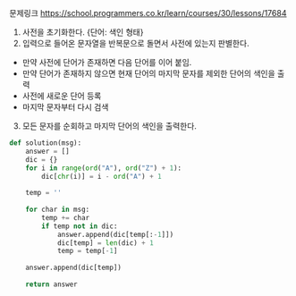 문제링크 https://school.programmers.co.kr/learn/courses/30/lessons/17684

1. 사전을 초기화한다. {단어: 색인 형태}
2. 입력으로 들어온 문자열을 반복문으로 돌면서 사전에 있는지 판별한다.
  - 만약 사전에 단어가 존재하면 다음 단어를 이어 붙임.
  - 만약 단어가 존재하지 않으면 현재 단어의 마지막 문자를 제외한 단어의 색인을 출력
  - 사전에 새로운 단어 등록
  - 마지막 문자부터 다시 검색
3. 모든 문자를 순회하고 마지막 단어의 색인을 출력한다.

```python
def solution(msg):
    answer = []
    dic = {}
    for i in range(ord("A"), ord("Z") + 1):
        dic[chr(i)] = i - ord("A") + 1
    
    temp = ''
    
    for char in msg:
        temp += char
        if temp not in dic:
            answer.append(dic[temp[:-1]])
            dic[temp] = len(dic) + 1
            temp = temp[-1]
    
    answer.append(dic[temp])
    
    return answer
```